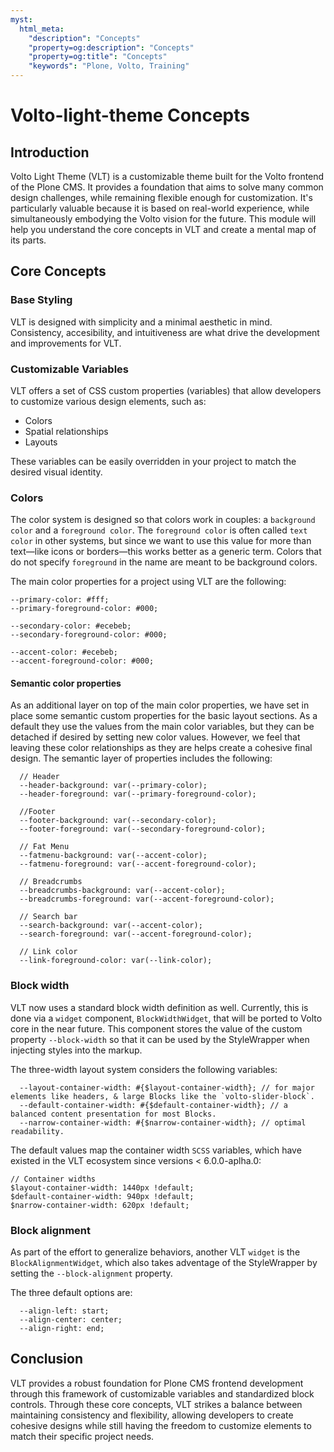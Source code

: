 ```yaml
---
myst:
  html_meta:
    "description": "Concepts"
    "property=og:description": "Concepts"
    "property=og:title": "Concepts"
    "keywords": "Plone, Volto, Training"
---
```


# Volto-light-theme Concepts

## Introduction

Volto Light Theme (VLT) is a customizable theme built for the Volto frontend of the Plone CMS. It provides a foundation that aims to solve many common design challenges, while remaining flexible enough for customization. It's particularly valuable because it is based on real-world experience, while simultaneously embodying the Volto vision for the future. This module will help you understand the core concepts in VLT and create a mental map of its parts.

## Core Concepts

### **Base Styling**

VLT is designed with simplicity and a minimal aesthetic in mind. Consistency, accesibility, and intuitiveness are what drive the development and improvements for VLT.

### **Customizable Variables**

VLT offers a set of CSS custom properties (variables) that allow developers to customize various design elements, such as:

- Colors
- Spatial relationships
- Layouts

These variables can be easily overridden in your project to match the desired visual identity.

### **Colors**

The color system is designed so that colors work in couples: a `background color` and a `foreground color`. The `foreground color` is often called `text color` in other systems, but since we want to use this value for more than text—like icons or borders—this works better as a generic term. Colors that do not specify `foreground` in the name are meant to be background colors.

The main color properties for a project using VLT are the following:

```
--primary-color: #fff;
--primary-foreground-color: #000;

--secondary-color: #ecebeb;
--secondary-foreground-color: #000;

--accent-color: #ecebeb;
--accent-foreground-color: #000;
```

#### **Semantic color properties**

As an additional layer on top of the main color properties, we have set in place some semantic custom properties for the basic layout sections. As a default they use the values from the main color variables, but they can be detached if desired by setting new color values. However, we feel that leaving these color relationships as they are helps create a cohesive final design. The semantic layer of properties includes the following:

```
  // Header
  --header-background: var(--primary-color);
  --header-foreground: var(--primary-foreground-color);

  //Footer
  --footer-background: var(--secondary-color);
  --footer-foreground: var(--secondary-foreground-color);

  // Fat Menu
  --fatmenu-background: var(--accent-color);
  --fatmenu-foreground: var(--accent-foreground-color);

  // Breadcrumbs
  --breadcrumbs-background: var(--accent-color);
  --breadcrumbs-foreground: var(--accent-foreground-color);

  // Search bar
  --search-background: var(--accent-color);
  --search-foreground: var(--accent-foreground-color);

  // Link color
  --link-foreground-color: var(--link-color);
```

### **Block width**

VLT now uses a standard block width definition as well. Currently, this is done via a `widget` component, `BlockWidthWidget`, that will be ported to Volto core in the near future. This component stores the value of the custom property `--block-width` so that it can be used by the StyleWrapper when injecting styles into the markup.

The three-width layout system considers the following variables:

```
  --layout-container-width: #{$layout-container-width}; // for major elements like headers, & large Blocks like the `volto-slider-block`. 
  --default-container-width: #{$default-container-width}; // a balanced content presentation for most Blocks.
  --narrow-container-width: #{$narrow-container-width}; // optimal readability.
```

The default values map the container width `SCSS` variables, which have existed in the VLT ecosystem since versions < 6.0.0-aplha.0:

```
// Container widths
$layout-container-width: 1440px !default;
$default-container-width: 940px !default;
$narrow-container-width: 620px !default;
```

### **Block alignment**

As part of the effort to generalize behaviors, another VLT `widget` is the `BlockAlignmentWidget`, which also takes adventage of the StyleWrapper by setting the `--block-alignment` property.

The three default options are:

```
  --align-left: start;
  --align-center: center;
  --align-right: end;
```

## Conclusion

VLT provides a robust foundation for Plone CMS frontend development through this framework of customizable variables and standardized block controls. Through these core concepts, VLT strikes a balance between maintaining consistency and flexibility, allowing developers to create cohesive designs while still having the freedom to customize elements to match their specific project needs.